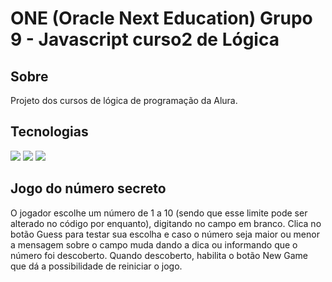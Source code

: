 # ONE (Oracle Next Education) Grupo 9 - Javascript curso2 de Lógica

## Sobre
Projeto dos cursos de lógica de programação da Alura.

## Tecnologias
<div>
  <img src="https://img.shields.io/badge/HTML-239120?style=for-the-badge&logo=html5&logoColor=white">
  <img src="https://img.shields.io/badge/CSS-239120?&style=for-the-badge&logo=css3&logoColor=white">
  <img src="https://img.shields.io/badge/JavaScript-F7DF1E?style=for-the-badge&logo=javascript&logoColor=black">
</div>

## Jogo do número secreto
O jogador escolhe um número de 1 a 10 (sendo que esse limite pode ser alterado no código por enquanto), digitando no campo em branco.
Clica no botão Guess para testar sua escolha e caso o número seja maior ou menor a mensagem sobre o campo muda dando a dica ou informando que o número foi descoberto.
Quando descoberto, habilita o botão New Game que dá a possibilidade de reiniciar o jogo.
